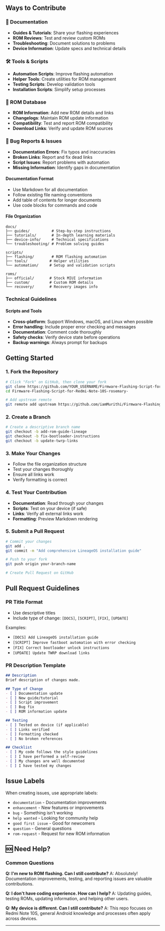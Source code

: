## Ways to Contribute

### 📝 Documentation
- **Guides & Tutorials**: Share your flashing experiences
- **ROM Reviews**: Test and review custom ROMs
- **Troubleshooting**: Document solutions to problems
- **Device Information**: Update specs and technical details

### 🛠️ Tools & Scripts
- **Automation Scripts**: Improve flashing automation
- **Helper Tools**: Create utilities for ROM management
- **Testing Scripts**: Develop validation tools
- **Installation Scripts**: Simplify setup processes

### 💾 ROM Database
- **ROM Information**: Add new ROM details and links
- **Changelogs**: Maintain ROM update information
- **Compatibility**: Test and report ROM compatibility
- **Download Links**: Verify and update ROM sources

### 🐛 Bug Reports & Issues
- **Documentation Errors**: Fix typos and inaccuracies
- **Broken Links**: Report and fix dead links
- **Script Issues**: Report problems with automation
- **Missing Information**: Identify gaps in documentation


#### Documentation Format
- Use Markdown for all documentation
- Follow existing file naming conventions
- Add table of contents for longer documents
- Use code blocks for commands and code

#### File Organization
```
docs/
├── guides/          # Step-by-step instructions
├── tutorials/       # In-depth learning materials
├── device-info/     # Technical specifications
└── troubleshooting/ # Problem solving guides

scripts/
├── flashing/        # ROM flashing automation
├── tools/          # Helper utilities
└── automation/     # Setup and validation scripts

roms/
├── official/       # Stock MIUI information
├── custom/         # Custom ROM details
└── recovery/       # Recovery images info
```

### Technical Guidelines

#### Scripts and Tools
- **Cross-platform**: Support Windows, macOS, and Linux when possible
- **Error handling**: Include proper error checking and messages
- **Documentation**: Comment code thoroughly
- **Safety checks**: Verify device state before operations
- **Backup warnings**: Always prompt for backups

## Getting Started

### 1. Fork the Repository
```bash
# Click "Fork" on GitHub, then clone your fork
git clone https://github.com/YOUR_USERNAME/Firmware-Flashing-Script-for-Redmi-Note-10S-rosemary-.git
cd Firmware-Flashing-Script-for-Redmi-Note-10S-rosemary-

# Add upstream remote
git remote add upstream https://github.com/iamMurithi/Firmware-Flashing-Script-for-Redmi-Note-10S-rosemary-.git
```

### 2. Create a Branch
```bash
# Create a descriptive branch name
git checkout -b add-rom-guide-lineage
git checkout -b fix-bootloader-instructions
git checkout -b update-twrp-links
```

### 3. Make Your Changes
- Follow the file organization structure
- Test your changes thoroughly
- Ensure all links work
- Verify formatting is correct

### 4. Test Your Contribution
- **Documentation**: Read through your changes
- **Scripts**: Test on your device (if safe)
- **Links**: Verify all external links work
- **Formatting**: Preview Markdown rendering

### 5. Submit a Pull Request
```bash
# Commit your changes
git add .
git commit -m "Add comprehensive LineageOS installation guide"

# Push to your fork
git push origin your-branch-name

# Create Pull Request on GitHub
```

## Pull Request Guidelines

### PR Title Format
- Use descriptive titles
- Include type of change: `[DOCS]`, `[SCRIPT]`, `[FIX]`, `[UPDATE]`

Examples:
- `[DOCS] Add LineageOS installation guide`
- `[SCRIPT] Improve fastboot automation with error checking`
- `[FIX] Correct bootloader unlock instructions`
- `[UPDATE] Update TWRP download links`

### PR Description Template
```markdown
## Description
Brief description of changes made.

## Type of Change
- [ ] Documentation update
- [ ] New guide/tutorial
- [ ] Script improvement
- [ ] Bug fix
- [ ] ROM information update

## Testing
- [ ] Tested on device (if applicable)
- [ ] Links verified
- [ ] Formatting checked
- [ ] No broken references

## Checklist
- [ ] My code follows the style guidelines
- [ ] I have performed a self-review
- [ ] My changes are well documented
- [ ] I have tested my changes
```

## Issue Labels

When creating issues, use appropriate labels:

- `documentation` - Documentation improvements
- `enhancement` - New features or improvements
- `bug` - Something isn't working
- `help wanted` - Looking for community help
- `good first issue` - Good for newcomers
- `question` - General questions
- `rom-request` - Request for new ROM information

## 🆘 Need Help?

### Common Questions

**Q: I'm new to ROM flashing. Can I still contribute?**
A: Absolutely! Documentation improvements, testing, and reporting issues are valuable contributions.

**Q: I don't have coding experience. How can I help?**
A: Updating guides, testing ROMs, updating information, and helping other users.

**Q: My device is different. Can I still contribute?**
A: This repo focuses on Redmi Note 10S, general Android knowledge and processes often apply across devices.

---
